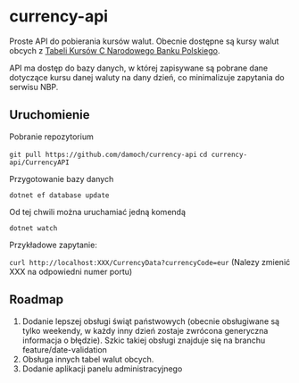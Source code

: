 # currency-api
Proste API do pobierania kursów walut. Obecnie dostępne są kursy walut obcych z [Tabeli Kursów C Narodowego Banku Polskiego](https://nbp.pl/statystyka-i-sprawozdawczosc/kursy/tabela-c/).

API ma dostęp do bazy danych, w której zapisywane są  pobrane dane dotyczące kursu danej waluty na dany dzień, co minimalizuje zapytania do serwisu NBP.

## Uruchomienie

Pobranie repozytorium 

`git pull https://github.com/damoch/currency-api`
`cd currency-api/CurrencyAPI`

Przygotowanie bazy danych

`dotnet ef database update`

Od tej chwili można uruchamiać jedną komendą

`dotnet watch`


Przykładowe zapytanie:

`curl http://localhost:XXX/CurrencyData?currencyCode=eur`
(Nalezy zmienić XXX na odpowiedni numer portu)

## Roadmap

1. Dodanie lepszej obsługi świąt państwowych (obecnie obsługiwane są tylko weekendy, w każdy inny dzień zostaje zwrócona generyczna informacja o błędzie). Szkic takiej obsługi znajduje się na branchu feature/date-validation
2. Obsługa innych tabel walut obcych.
3. Dodanie aplikacji panelu administracyjnego